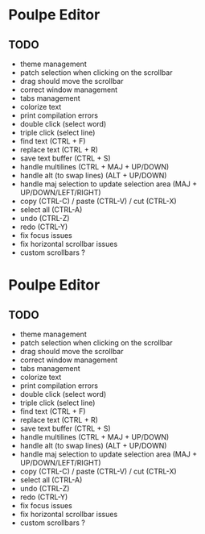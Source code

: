 # Poulpe Editor

## TODO

+ theme management
+ patch selection when clicking on the scrollbar
+ drag should move the scrollbar
+ correct window management
+ tabs management
+ colorize text
+ print compilation errors
+ double click (select word)
+ triple click (select line)
+ find text (CTRL + F)
+ replace text (CTRL + R)
+ save text buffer (CTRL + S)
+ handle multilines (CTRL + MAJ + UP/DOWN)
+ handle alt (to swap lines) (ALT + UP/DOWN)
+ handle maj selection to update selection area (MAJ + UP/DOWN/LEFT/RIGHT)
+ copy (CTRL-C) / paste (CTRL-V) / cut (CTRL-X)
+ select all (CTRL-A)
+ undo (CTRL-Z)
+ redo (CTRL-Y)
+ fix focus issues
+ fix horizontal scrollbar issues
+ custom scrollbars ?
# Poulpe Editor

## TODO

+ theme management
+ patch selection when clicking on the scrollbar
+ drag should move the scrollbar
+ correct window management
+ tabs management
+ colorize text
+ print compilation errors
+ double click (select word)
+ triple click (select line)
+ find text (CTRL + F)
+ replace text (CTRL + R)
+ save text buffer (CTRL + S)
+ handle multilines (CTRL + MAJ + UP/DOWN)
+ handle alt (to swap lines) (ALT + UP/DOWN)
+ handle maj selection to update selection area (MAJ + UP/DOWN/LEFT/RIGHT)
+ copy (CTRL-C) / paste (CTRL-V) / cut (CTRL-X)
+ select all (CTRL-A)
+ undo (CTRL-Z)
+ redo (CTRL-Y)
+ fix focus issues
+ fix horizontal scrollbar issues
+ custom scrollbars ?